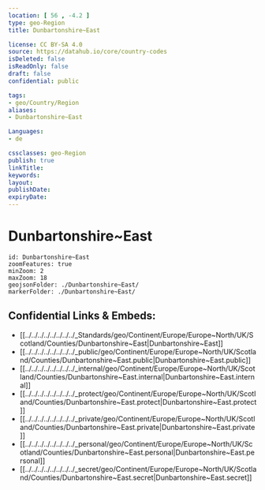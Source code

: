 ```yaml
---
location: [ 56 , -4.2 ] 
type: geo-Region
title: Dunbartonshire~East

license: CC BY-SA 4.0
source: https://datahub.io/core/country-codes
isDeleted: false
isReadOnly: false
draft: false
confidential: public

tags:
- geo/Country/Region
aliases:
- Dunbartonshire~East

Languages:
- de

cssclasses: geo-Region
publish: true
linkTitle: 
keywords: 
layout: 
publishDate: 
expiryDate: 
---
```


# Dunbartonshire~East

```leaflet
id: Dunbartonshire~East
zoomFeatures: true 
minZoom: 2 
maxZoom: 18
geojsonFolder: ./Dunbartonshire~East/
markerFolder: ./Dunbartonshire~East/
```


## Confidential Links & Embeds: 
- [[../../../../../../../../_Standards/geo/Continent/Europe/Europe~North/UK/Scotland/Counties/Dunbartonshire~East|Dunbartonshire~East]] 
- [[../../../../../../../../_public/geo/Continent/Europe/Europe~North/UK/Scotland/Counties/Dunbartonshire~East.public|Dunbartonshire~East.public]] 
- [[../../../../../../../../_internal/geo/Continent/Europe/Europe~North/UK/Scotland/Counties/Dunbartonshire~East.internal|Dunbartonshire~East.internal]] 
- [[../../../../../../../../_protect/geo/Continent/Europe/Europe~North/UK/Scotland/Counties/Dunbartonshire~East.protect|Dunbartonshire~East.protect]] 
- [[../../../../../../../../_private/geo/Continent/Europe/Europe~North/UK/Scotland/Counties/Dunbartonshire~East.private|Dunbartonshire~East.private]] 
- [[../../../../../../../../_personal/geo/Continent/Europe/Europe~North/UK/Scotland/Counties/Dunbartonshire~East.personal|Dunbartonshire~East.personal]] 
- [[../../../../../../../../_secret/geo/Continent/Europe/Europe~North/UK/Scotland/Counties/Dunbartonshire~East.secret|Dunbartonshire~East.secret]] 

